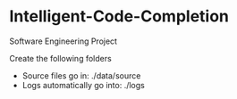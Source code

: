 # Intelligent-Code-Completion
Software Engineering Project

Create the following folders
- Source files go in: ./data/source
- Logs automatically go into: ./logs
